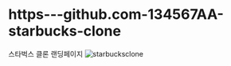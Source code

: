 # https---github.com-134567AA-starbucks-clone
스타벅스 클론 랜딩페이지
![starbucksclone](https://user-images.githubusercontent.com/98502144/190852882-49cabffd-6a89-4a3b-a9ff-4bca67689423.png)
